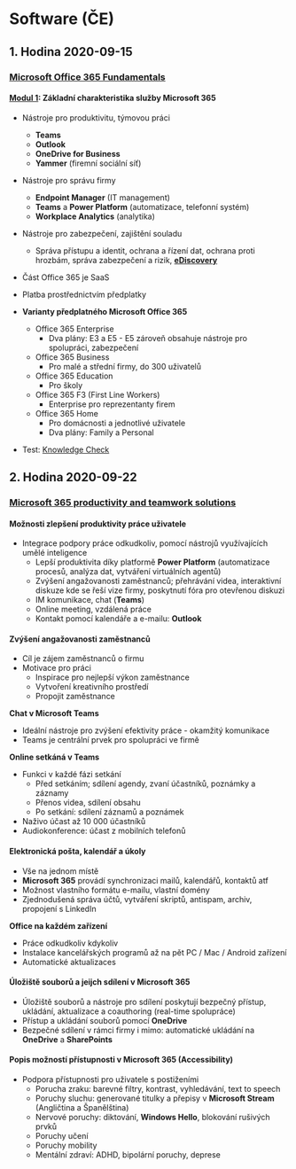 # Software (ČE)

## 1. Hodina 2020-09-15

### [Microsoft Office 365 Fundamentals](https://docs.microsoft.com/en-us/learn/certifications/microsoft-365-fundamentals)

#### [Modul 1](https://docs.microsoft.com/cs-cz/learn/modules/what-is-m365/1-introduction): Základní charakteristika služby Microsoft 365

- Nástroje pro produktivitu, týmovou práci
	- **Teams**
	- **Outlook**
	- **OneDrive for Business**
	- **Yammer** (firemní sociální síť)
- Nástroje pro správu firmy
	- **Endpoint Manager** (IT management)
	- **Teams** a **Power Platform** (automatizace, telefonní systém)
	- **Workplace Analytics** (analytika)
- Nástroje pro zabezpečení, zajištění souladu
	- Správa přístupu a identit, ochrana a řízení dat, ochrana proti hrozbám, správa zabezpečení a rizik, [**eDiscovery**](https://docs.microsoft.com/en-us/microsoft-365/compliance/ediscovery)
- Část Office 365 je SaaS
- Platba prostřednictvím předplatky

- **Varianty předplatného Microsoft Office 365**
	- Office 365 Enterprise
		- Dva plány: E3 a E5 - E5 zároveň obsahuje nástroje pro spolupráci, zabezpečení
	- Office 365 Business
		- Pro malé a střední firmy, do 300 uživatelů
	- Office 365 Education
		- Pro školy
	- Office 365 F3 (First Line Workers)
		- Enterprise pro reprezentanty firem
	- Office 365 Home
		- Pro domácnosti a jednotlivé uživatele
		- Dva plány: Family a Personal
- Test: [Knowledge Check](https://docs.microsoft.com/cs-cz/learn/modules/what-is-m365/4-knowledge-check)

## 2. Hodina 2020-09-22

### [Microsoft 365 productivity and teamwork solutions](https://docs.microsoft.com/en-us/learn/modules/microsoft-365-productivity-teamwork-solutions/)

#### Možnosti zlepšení produktivity práce uživatele

- Integrace podpory práce odkudkoliv, pomocí nástrojů využívajících umělé inteligence
	- Lepší produktivita díky platformě **Power Platform** (automatizace procesů, analýza dat, vytváření virtuálních agentů)
	- Zvýšení angažovanosti zaměstnanců; přehrávání videa, interaktivní diskuze kde se řeší vize firmy, poskytnutí fóra pro otevřenou diskuzi
	- IM komunikace, chat (**Teams**)
	- Online meeting, vzdálená práce
	- Kontakt pomocí kalendáře a e-mailu: **Outlook**

#### Zvýšení angažovanosti zaměstnanců

- Cíl je zájem zaměstnanců o firmu
- Motivace pro práci
	- Inspirace pro nejlepší výkon zaměstnance
	- Vytvoření kreativního prostředí
	- Propojit zaměstnance

**Chat v Microsoft Teams**
- Ideální nástroje pro zvýšení efektivity práce - okamžitý komunikace
- Teams je centrální prvek pro spolupráci ve firmě

**Online setkáná v Teams**

- Funkci v každé fázi setkání
	- Před setkáním; sdílení agendy, zvaní účastníků, poznámky a záznamy
	- Přenos videa, sdílení obsahu
	- Po setkání: sdílení záznamů a poznámek
- Naživo účast až 10 000 účastníků
- Audiokonference: účast z mobilních telefonů

#### Elektronická pošta, kalendář a úkoly

- Vše na jednom místě
- **Microsoft 365** provádí synchronizaci mailů, kalendářů, kontaktů atf
- Možnost vlastního formátu e-mailu, vlastní domény
- Zjednodušená správa účtů, vytváření skriptů, antispam, archiv, propojení s LinkedIn

**Office na každém zařízení**

- Práce odkudkoliv kdykoliv
- Instalace kancelářských programů až na pět PC / Mac / Android zařízení
- Automatické aktualizaces

#### Úložiště souborů a jeijch sdílení v Microsoft 365

- Úložiště souborů a nástroje pro sdílení poskytují bezpečný přístup, ukládání, aktualizace a coauthoring (real-time spolupráce)
- Přístup a ukládání souborů pomocí **OneDrive**
- Bezpečné sdílení v rámci firmy i mimo: automatické ukládání na **OneDrive** a **SharePoints**

#### Popis možností přístupnosti v Microsoft 365 (Accessibility)

- Podpora přístupnosti pro uživatele s postiženími
	- Porucha zraku: barevné filtry, kontrast, vyhledávání, text to speech
	- Poruchy sluchu: generované titulky a přepisy v **Microsoft Stream** (Angličtina a Španělština)
	- Nervové poruchy: diktování, **Windows Hello**, blokování rušivých prvků
	- Poruchy učení
	- Poruchy mobility
	- Mentální zdraví: ADHD, bipolární poruchy, deprese
